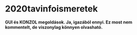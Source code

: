# 2020tavinfoismeretek
**GUI és KONZOL megoldások. Ja, igazából ennyi. Ez most nem kommentelt, de viszonylag könnyen olvasható.**
